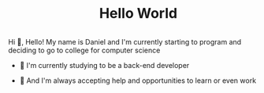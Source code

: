 <!--Title-->

<div id="user-content-toc">
  <ul align="center">
    <summary><h1 style="display: inline-block">Hello World</h1></summary>
</div>

<!-- Presentation -->

<p>
  Hi 👋, Hello! My name is Daniel and I'm currently starting to program and deciding to go to college for computer science

  - 🌳 I'm currently studying to be a back-end developer

  - 🔎 And I'm always accepting help and opportunities to learn or even work
</p>
